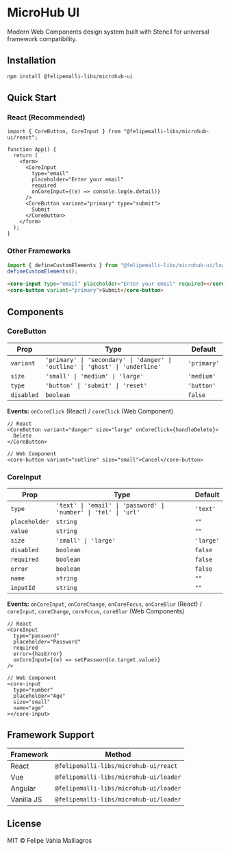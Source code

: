 # MicroHub UI

Modern Web Components design system built with Stencil for universal framework compatibility.

## Installation

```bash
npm install @felipemalli-libs/microhub-ui
```

## Quick Start

### React (Recommended)

```tsx
import { CoreButton, CoreInput } from "@felipemalli-libs/microhub-ui/react";

function App() {
  return (
    <form>
      <CoreInput
        type="email"
        placeholder="Enter your email"
        required
        onCoreInput={(e) => console.log(e.detail)}
      />
      <CoreButton variant="primary" type="submit">
        Submit
      </CoreButton>
    </form>
  );
}
```

### Other Frameworks

```js
import { defineCustomElements } from "@felipemalli-libs/microhub-ui/loader";
defineCustomElements();
```

```html
<core-input type="email" placeholder="Enter your email" required></core-input>
<core-button variant="primary">Submit</core-button>
```

## Components

### CoreButton

| Prop       | Type                                                    | Default     |
| ---------- | ------------------------------------------------------- | ----------- |
| `variant`  | `'primary' \| 'secondary' \| 'danger' \| 'outline' \| 'ghost' \| 'underline'` | `'primary'` |
| `size`     | `'small' \| 'medium' \| 'large'`                       | `'medium'`  |
| `type`     | `'button' \| 'submit' \| 'reset'`                      | `'button'`  |
| `disabled` | `boolean`                                              | `false`     |

**Events:** `onCoreClick` (React) / `coreClick` (Web Component)

```tsx
// React
<CoreButton variant="danger" size="large" onCoreClick={handleDelete}>
  Delete
</CoreButton>

// Web Component
<core-button variant="outline" size="small">Cancel</core-button>
```

### CoreInput

| Prop          | Type                                           | Default   |
| ------------- | ---------------------------------------------- | --------- |
| `type`        | `'text' \| 'email' \| 'password' \| 'number' \| 'tel' \| 'url'` | `'text'`  |
| `placeholder` | `string`                                       | `""`      |
| `value`       | `string`                                       | `""`      |
| `size`        | `'small' \| 'large'`                           | `'large'` |
| `disabled`    | `boolean`                                      | `false`   |
| `required`    | `boolean`                                      | `false`   |
| `error`       | `boolean`                                      | `false`   |
| `name`        | `string`                                       | `""`      |
| `inputId`     | `string`                                       | `""`      |

**Events:** `onCoreInput`, `onCoreChange`, `onCoreFocus`, `onCoreBlur` (React) / `coreInput`, `coreChange`, `coreFocus`, `coreBlur` (Web Components)

```tsx
// React
<CoreInput
  type="password"
  placeholder="Password"
  required
  error={hasError}
  onCoreInput={(e) => setPassword(e.target.value)}
/>

// Web Component
<core-input
  type="number"
  placeholder="Age"
  size="small"
  name="age"
></core-input>
```

## Framework Support

| Framework  | Method                                    |
| ---------- | ----------------------------------------- |
| React      | `@felipemalli-libs/microhub-ui/react`     |
| Vue        | `@felipemalli-libs/microhub-ui/loader`    |
| Angular    | `@felipemalli-libs/microhub-ui/loader`    |
| Vanilla JS | `@felipemalli-libs/microhub-ui/loader`    |

## License

MIT © Felipe Vahia Malliagros
